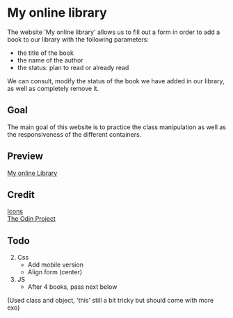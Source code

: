 # My online library
The website 'My online library' allows us to fill out a form in order to add a book to our library with the following parameters:
* the title of the book
* the name of the author
* the status: plan to read or already read

We can consult, modify the status of the book we have added in our library, as well as completely remove it.
## Goal
The main goal of this website is to practice the class manipulation as well as the responsiveness of the different containers.

## Preview
[My online Library](https://haveadream1.github.io/library/)

## Credit
[Icons]()  
[The Odin Project](https://www.theodinproject.com/)

## Todo
2. Css
   * Add mobile version
   * Align form (center)
3. JS
   * After 4 books, pass next below
 
(Used class and object, 'this' still a bit tricky but should come with more exo)